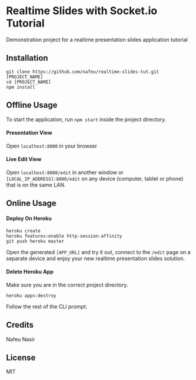 # Realtime Slides with Socket.io Tutorial

Demonstration project for a realtime presentation slides application tutorial

## Installation

```
git clone https://github.com/nafeu/realtime-slides-tut.git [PROJECT_NAME]
cd [PROJECT_NAME]
npm install
```

## Offline Usage

To start the application, run `npm start` inside the project directory.

#### Presentation View

Open `localhost:8000` in your browser

#### Live Edit View

Open `localhost:8000/edit` in another window or `[LOCAL_IP_ADDRESS]:8000/edit` on any device (computer, tablet or phone) that is on the same LAN.

## Online Usage

#### Deploy On Heroku

```
heroku create
heroku features:enable http-session-affinity
git push heroku master
```

Open the generated `[APP_URL]` and try it out, connect to the `/edit` page on a separate device and enjoy your new realtime presentation slides solution.

#### Delete Heroku App

Make sure you are in the correct project directory.

```
heroku apps:destroy
```

Follow the rest of the CLI prompt.

## Credits

Nafeu Nasir

## License

MIT